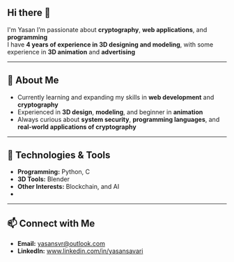 ## Hi there 👋
I'm Yasan
I’m passionate about **cryptography**, **web applications**, and **programming**  
I have **4 years of experience in 3D designing and modeling**, with some experience in **3D animation** and **advertising**

---

## 🔹 About Me
-  Currently learning and expanding my skills in **web development** and **cryptography**  
-  Experienced in **3D design**, **modeling**, and beginner in **animation**  
- Always curious about **system security**, **programming languages**, and **real-world applications of cryptography**

---

## 🔹 Technologies & Tools
- **Programming:** Python, C  
- **3D Tools:** Blender   
- **Other Interests:** Blockchain, and AI
- 
---

## 📫 Connect with Me
- **Email:** yasansvr@outlook.com 
- **LinkedIn:** www.linkedin.com/in/yasansavari  

<!--
**Yasansvr/Yasansvr** is a ✨ _special_ ✨ repository because its `README.md` (this file) appears on your GitHub profile.

Here are some ideas to get you started:

- 🔭 I’m currently working on ...
- 🌱 I’m currently learning ...
- 👯 I’m looking to collaborate on ...
- 🤔 I’m looking for help with ...
- 💬 Ask me about ...
- 📫 How to reach me: ...
- 😄 Pronouns: ...
- ⚡ Fun fact: ...
-->
